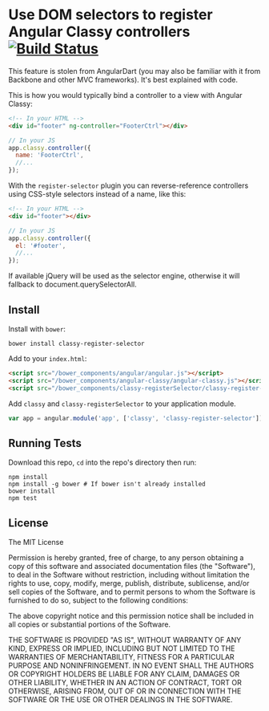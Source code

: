 # Use DOM selectors to register Angular Classy controllers [![Build Status](https://travis-ci.org/davej/classy-registerSelector.svg)](https://travis-ci.org/davej/classy-registerSelector)

This feature is stolen from AngularDart (you may also be familiar with it from Backbone and other MVC frameworks). It's best explained with code.

This is how you would typically bind a controller to a view with Angular Classy:

```html
<!-- In your HTML -->
<div id="footer" ng-controller="FooterCtrl"></div>
```
```javascript
// In your JS
app.classy.controller({
  name: 'FooterCtrl',
  //...
});
```

With the `register-selector` plugin you can reverse-reference controllers using CSS-style selectors instead of a name, like this:

```html
<!-- In your HTML -->
<div id="footer"></div>
```
```javascript
// In your JS
app.classy.controller({
  el: '#footer',
  //...
});
```

If available jQuery will be used as the selector engine, otherwise it will fallback to document.querySelectorAll.


## Install

Install with `bower`:

```shell
bower install classy-register-selector
```

Add to your `index.html`:

```html
<script src="/bower_components/angular/angular.js"></script>
<script src="/bower_components/angular-classy/angular-classy.js"></script>
<script src="/bower_components/classy-registerSelector/classy-register-selector.js"></script>
```

Add `classy` and `classy-registerSelector` to your application module.

```javascript
var app = angular.module('app', ['classy', 'classy-register-selector']);
```

## Running Tests

Download this repo, `cd` into the repo's directory then run:

```shell
npm install
npm install -g bower # If bower isn't already installed
bower install
npm test
```


## License

The MIT License

Permission is hereby granted, free of charge, to any person obtaining a copy
of this software and associated documentation files (the "Software"), to deal
in the Software without restriction, including without limitation the rights
to use, copy, modify, merge, publish, distribute, sublicense, and/or sell
copies of the Software, and to permit persons to whom the Software is
furnished to do so, subject to the following conditions:

The above copyright notice and this permission notice shall be included in
all copies or substantial portions of the Software.

THE SOFTWARE IS PROVIDED "AS IS", WITHOUT WARRANTY OF ANY KIND, EXPRESS OR
IMPLIED, INCLUDING BUT NOT LIMITED TO THE WARRANTIES OF MERCHANTABILITY,
FITNESS FOR A PARTICULAR PURPOSE AND NONINFRINGEMENT. IN NO EVENT SHALL THE
AUTHORS OR COPYRIGHT HOLDERS BE LIABLE FOR ANY CLAIM, DAMAGES OR OTHER
LIABILITY, WHETHER IN AN ACTION OF CONTRACT, TORT OR OTHERWISE, ARISING FROM,
OUT OF OR IN CONNECTION WITH THE SOFTWARE OR THE USE OR OTHER DEALINGS IN
THE SOFTWARE.
